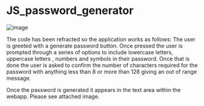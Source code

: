 # JS_password_generator

![image](https://user-images.githubusercontent.com/75341811/110235105-3fc08b00-7f26-11eb-8995-a23f433c7ccf.png)

The code has been refracted so the application works as follows: 
The user is greeted with a generate password button. Once pressed the user is prompted through a series of options to include lowercase letters, uppercase letters , numbers and symbols in their password.
Once that is done the user is asked to confirm the number of characters required for the password with anything less than 8 or more than 128 giving an out of range message. 

Once the password is generated it appears in the text area within the webapp. 
Please see attached image. 



